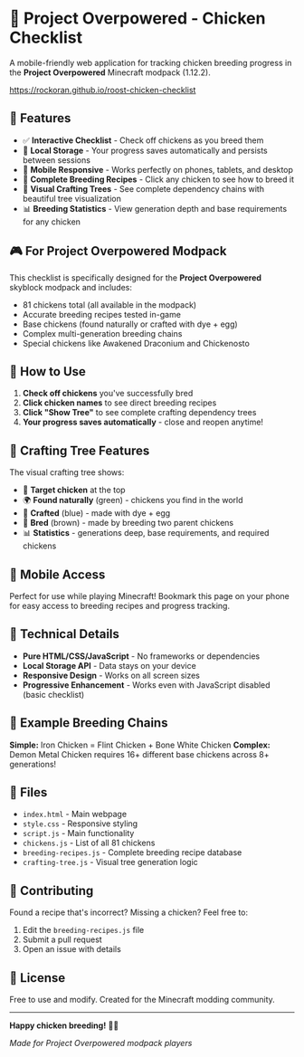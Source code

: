 # 🐔 Project Overpowered - Chicken Checklist

A mobile-friendly web application for tracking chicken breeding progress in the **Project Overpowered** Minecraft modpack (1.12.2).

https://rockoran.github.io/roost-chicken-checklist

## 🌟 Features

- ✅ **Interactive Checklist** - Check off chickens as you breed them
- 💾 **Local Storage** - Your progress saves automatically and persists between sessions
- 📱 **Mobile Responsive** - Works perfectly on phones, tablets, and desktop
- 🐔 **Complete Breeding Recipes** - Click any chicken to see how to breed it
- 🌳 **Visual Crafting Trees** - See complete dependency chains with beautiful tree visualization
- 📊 **Breeding Statistics** - View generation depth and base requirements for any chicken

## 🎮 For Project Overpowered Modpack

This checklist is specifically designed for the **Project Overpowered** skyblock modpack and includes:
- 81 chickens total (all available in the modpack)
- Accurate breeding recipes tested in-game
- Base chickens (found naturally or crafted with dye + egg)
- Complex multi-generation breeding chains
- Special chickens like Awakened Draconium and Chickenosto

## 🚀 How to Use

1. **Check off chickens** you've successfully bred
2. **Click chicken names** to see direct breeding recipes
3. **Click "Show Tree"** to see complete crafting dependency trees
4. **Your progress saves automatically** - close and reopen anytime!

## 🌳 Crafting Tree Features

The visual crafting tree shows:
- 🎯 **Target chicken** at the top
- 🌍 **Found naturally** (green) - chickens you find in the world
- 🔨 **Crafted** (blue) - made with dye + egg
- 🐔 **Bred** (brown) - made by breeding two parent chickens
- 📊 **Statistics** - generations deep, base requirements, and required chickens

## 📱 Mobile Access

Perfect for use while playing Minecraft! Bookmark this page on your phone for easy access to breeding recipes and progress tracking.

## 🔧 Technical Details

- **Pure HTML/CSS/JavaScript** - No frameworks or dependencies
- **Local Storage API** - Data stays on your device
- **Responsive Design** - Works on all screen sizes
- **Progressive Enhancement** - Works even with JavaScript disabled (basic checklist)

## 🎯 Example Breeding Chains

**Simple:** Iron Chicken = Flint Chicken + Bone White Chicken
**Complex:** Demon Metal Chicken requires 16+ different base chickens across 8+ generations!

## 📝 Files

- `index.html` - Main webpage
- `style.css` - Responsive styling
- `script.js` - Main functionality
- `chickens.js` - List of all 81 chickens
- `breeding-recipes.js` - Complete breeding recipe database
- `crafting-tree.js` - Visual tree generation logic

## 🤝 Contributing

Found a recipe that's incorrect? Missing a chicken? Feel free to:
1. Edit the `breeding-recipes.js` file
2. Submit a pull request
3. Open an issue with details

## 📄 License

Free to use and modify. Created for the Minecraft modding community.

---

**Happy chicken breeding!** 🐔✨


*Made for Project Overpowered modpack players*
